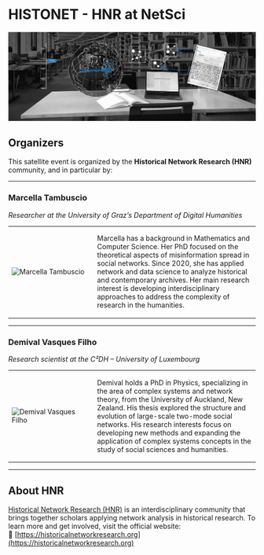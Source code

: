 # HISTONET - HNR at NetSci

<img src="images/hnr header modern-min.png">

##  Organizers 

This satellite event is organized by the **Historical Network Research (HNR)** community, and in particular by:

---

### Marcella Tambuscio  

*Researcher at the University of Graz’s Department of Digital Humanities*

<table>
<tr>
<td style="width: 160px;">
  <img src="/netsci-maastricht/images/marcella.png" alt="Marcella Tambuscio" width="140">
</td>
<td>

Marcella has a background in Mathematics and Computer Science. Her PhD focused on the theoretical aspects of misinformation spread in social networks. Since 2020, she has applied network and data science to analyze historical and contemporary archives. Her main research interest is developing interdisciplinary approaches to address the complexity of research in the humanities.

</td>
</tr>
</table>

---

### Demival Vasques Filho  

*Research scientist at the C²DH – University of Luxembourg*

<table>
<tr>
<td style="width: 160px;">
  <img src="/netsci-maastricht/images/demival.png" alt="Demival Vasques Filho" width="140">
</td>
<td>

Demival holds a PhD in Physics, specializing in the area of complex systems and network theory, from the University of Auckland, New Zealand. His thesis explored the structure and evolution of large-scale two-mode social networks. His research interests focus on developing new methods and expanding the application of complex systems concepts in the study of social sciences and humanities.

</td>
</tr>
</table>



---

## About HNR

[Historical Network Research (HNR)](https://historicalnetworkresearch.org/about/) is an interdisciplinary community that brings together scholars applying network analysis in historical research. To learn more and get involved, visit the official website:  
🔗 [https://historicalnetworkresearch.org](https://historicalnetworkresearch.org)
